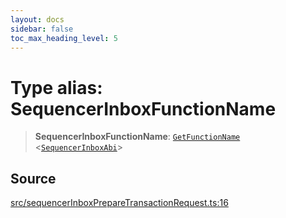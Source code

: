 ```yaml
---
layout: docs
sidebar: false
toc_max_heading_level: 5
---
```


# Type alias: SequencerInboxFunctionName

> **SequencerInboxFunctionName**: [`GetFunctionName`](../../types/utils/type-aliases/GetFunctionName.md) \<[`SequencerInboxAbi`](SequencerInboxAbi.md)\>

## Source

[src/sequencerInboxPrepareTransactionRequest.ts:16](https://github.com/anegg0/arbitrum-orbit-sdk/blob/b24cbe9cd68eb30d18566196d2c909bd4086db10/src/sequencerInboxPrepareTransactionRequest.ts#L16)
